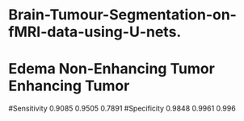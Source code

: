 # Brain-Tumour-Segmentation-on-fMRI-data-using-U-nets.





#              Edema Non-Enhancing Tumor Enhancing Tumor
#Sensitivity  0.9085              0.9505          0.7891
#Specificity  0.9848              0.9961           0.996
